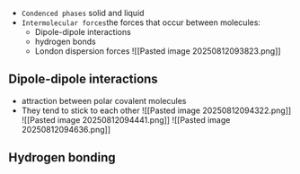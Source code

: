 * `Condenced phases` solid and liquid
* `Intermolecular forces`the forces that occur between molecules:
	* Dipole-dipole interactions
	* hydrogen bonds
	* London dispersion forces
![[Pasted image 20250812093823.png]]

## Dipole-dipole interactions
* attraction between polar covalent molecules
* They tend to stick to each other
![[Pasted image 20250812094322.png]]
![[Pasted image 20250812094441.png]]
![[Pasted image 20250812094636.png]]

## Hydrogen bonding